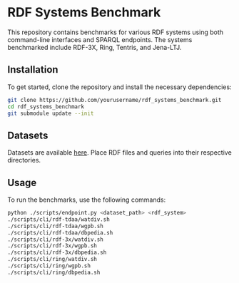 # RDF Systems Benchmark
This repository contains benchmarks for various RDF systems using both command-line interfaces and SPARQL endpoints. The systems benchmarked include RDF-3X, Ring, Tentris, and Jena-LTJ.

## Installation

To get started, clone the repository and install the necessary dependencies:

```bash
git clone https://github.com/yourusername/rdf_systems_benchmark.git
cd rdf_systems_benchmark
git submodule update --init
```

## Datasets

Datasets are available [here](https://mega.nz/folder/4r1iRCZZ#JKCi9mCCMKOaXadr73kDdQ). Place RDF files and queries into their respective directories.

## Usage

To run the benchmarks, use the following commands:

```bash
python ./scripts/endpoint.py <dataset_path> <rdf_system>
./scripts/cli/rdf-tdaa/watdiv.sh
./scripts/cli/rdf-tdaa/wgpb.sh
./scripts/cli/rdf-tdaa/dbpedia.sh
./scripts/cli/rdf-3x/watdiv.sh
./scripts/cli/rdf-3x/wgpb.sh
./scripts/cli/rdf-3x/dbpedia.sh
./scripts/cli/ring/watdiv.sh
./scripts/cli/ring/wgpb.sh
./scripts/cli/ring/dbpedia.sh
```